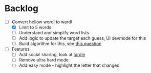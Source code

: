# Backlog

- [ ] Convert hellow wordl to wardl
  - [x] Limit to 5 words
  - [ ] Understand and simplify word lists
  - [ ] Add logic to update the target each guess, UI devmode for this
  - [ ] Build algorithm for this, see [this question](https://stackoverflow.com/questions/2205540/algorithm-to-transform-one-word-to-another-through-valid-words)
- [ ] Features
  - [ ] Add social sharing, look at [lordle](https://github.com/lukevoyer/lordle)
  - [ ] Remove ultra hard mode
  - [ ] Add easy mode - highlight the letter that changed